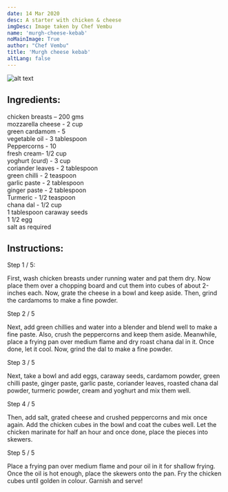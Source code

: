 ```yaml
---
date: 14 Mar 2020
desc: A starter with chicken & cheese
imgDesc: Image taken by Chef Vembu
name: 'murgh-cheese-kebab'
noMainImage: True
author: "Chef Vembu"
title: 'Murgh cheese kebab'
altLang: false
---
```

<img src="/others/murgh-cheese-kebab/_thumbnail.png" alt="alt text" class="blogs_image">
<div>
    <adsbygoogle />
</div>
<Adsense
          data-ad-client="ca-pub-3042269102042405"
          data-ad-slot="1234567890"
/>


## Ingredients: 
chicken breasts – 200 gms   
mozzarella cheese - 2 cup   
green cardamom - 5   
vegetable oil - 3 tablespoon   
Peppercorns - 10   
fresh cream- 1/2 cup   
yoghurt (curd) - 3 cup   
coriander leaves - 2 tablespoon   
green chilli - 2 teaspoon   
garlic paste - 2 tablespoon   
ginger paste - 2 tablespoon   
Turmeric - 1/2 teaspoon   
chana dal - 1/2 cup   
1 tablespoon caraway seeds   
1 1/2 egg   
salt as required   

## Instructions:

Step 1 / 5:  

First, wash chicken breasts under running water and pat them dry. Now place them over a chopping board and cut them into cubes of about 2-inches each. Now, grate the cheese in a bowl and keep aside. Then, grind the cardamoms to make a fine powder. 

Step 2 / 5   

Next, add green chillies and water into a blender and blend well to make a fine paste. Also, crush the peppercorns and keep them aside. Meanwhile, place a frying pan over medium flame and dry roast chana dal in it. Once done, let it cool. Now, grind the dal to make a fine powder. 

Step 3 / 5   

Next, take a bowl and add eggs, caraway seeds, cardamom powder, green chilli paste, ginger paste, garlic paste, coriander leaves, roasted chana dal powder, turmeric powder, cream and yoghurt and mix them well. 

Step 4 / 5   

Then, add salt, grated cheese and crushed peppercorns and mix once again. Add the chicken cubes in the bowl and coat the cubes well. Let the chicken marinate for half an hour and once done, place the pieces into skewers. 

Step 5 / 5   

Place a frying pan over medium flame and pour oil in it for shallow frying. Once the oil is hot enough, place the skewers onto the pan. Fry the chicken cubes until golden in colour. Garnish and serve! 

<style>
/* table{
    border-collapse: collapse;
    border-spacing: 0;
    border:2px solid gray;
}

th{
    border:2px solid gray;
}

td{
    border:1px solid gray;
} */
</style>